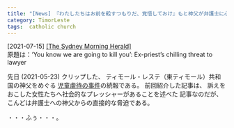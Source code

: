 ```yaml
---
title: "[News] 『わたしたちはお前を殺すつもりだ、覚悟しておけ』もと神父が弁護士に心臓のこおるような脅し ---オエクシのペドフィル・兼・児童虐待のあの神父である"
category: TimorLeste
tags:  catholic church
---
```


[2021-07-15] [[The Sydney Morning Herald]](https://amp.smh.com.au/world/asia/you-know-we-are-going-to-kill-you-ex-priest-s-chilling-threat-to-lawyer-20210714-p589hv.html?utm_source=pocket_mylist)  
 原題は：‘You know we are going to kill you’: Ex-priest’s chilling threat to lawyer

 先日 (2021-05-23) クリップした、
ティモール・レステ（東ティモール）共和国の神父をめぐる
[児童虐待の事件](http://www.merapano.net/~satoshi/private/diary/2021-05-23-1.html)の続報である。
前回紹介した記事は、
訴えをおこした女性たちへ社会的なプレッシャーがあることを述べた
記事なのだが、
こんどは弁護士への神父からの直接的な脅迫である。

 ・・・ふぅ・・・。

